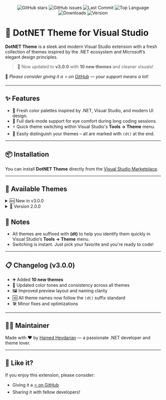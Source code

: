 <p align="center">
  <img src="https://img.shields.io/github/stars/hheydarian/DotNetTheme?style=social" alt="GitHub stars">
  <img src="https://img.shields.io/github/issues/hheydarian/DotNetTheme?color=ff69b4" alt="GitHub issues">
  <img src="https://img.shields.io/github/last-commit/hheydarian/DotNetTheme?color=9cf" alt="Last Commit">
  <img src="https://img.shields.io/github/languages/top/hheydarian/DotNetTheme?color=informational" alt="Top Language">
  <img src="https://img.shields.io/visual-studio-marketplace/i/HamedHeydarian.DotNetTheme?label=Downloads&color=success" alt="Downloads">
  <img 
    
  ![Version](https://img.shields.io/badge/version-3.0.0-blueviolet?style=flat)
  
</p>


# 🌈 DotNET Theme for Visual Studio

**DotNET Theme** is a sleek and modern Visual Studio extension with a fresh collection of themes inspired by the .NET ecosystem and Microsoft’s elegant design principles.

> 🎉 Now updated to **v3.0.0** with **10 new themes** and cleaner visuals!

📌 _Please consider giving it a ⭐ on [GitHub](https://github.com/hheydarian/dotnettheme) — your support means a lot!_

---

## ✨ Features

- 🎨 Fresh color palettes inspired by .NET, Visual Studio, and modern UI design.
- 🌙 Full dark-mode support for eye comfort during long coding sessions.
- ⚡ Quick theme switching within Visual Studio's **Tools → Theme** menu.
- 📁 Easily distinguish your themes – all are marked with `(dt)` at the end.

---

## 📦 Installation

You can install **DotNET Theme** directly from the [Visual Studio Marketplace](https://marketplace.visualstudio.com/items?itemName=HamedHeydarian.DotNetTheme).

---

## 🎨 Available Themes
<details>
<summary>
🆕 New in v3.0.0
</summary>
  
- **Arc Reversed (dt)**  
  ![](theme/dotnettheme/Preview/Arc%20Reversed%20dt.png)

- **Aura Dark (dt)**  
  ![](theme/dotnettheme/Preview/Aura%20Dark%20dt.png)

- **Aura Soft Dark (dt)**  
  ![](theme/dotnettheme/Preview/Aura%20Soft%20Dark%20dt.png)

- **Blue (dt)**  
  ![](theme/dotnettheme/Preview/Blue%20dt.png)

- **Blueberry Banana (dt)**  
  ![](theme/dotnettheme/Preview/Blueberry%20Banana%20dt.png)

- **Blueberry (dt)**  
  ![](theme/dotnettheme/Preview/Blueberry%20dt.png)

- **Bluoco Dark (dt)**  
  ![](theme/dotnettheme/Preview/Bluoco%20Dark%20dt.png)

- **Chromdy (dt)**  
  ![](theme/dotnettheme/Preview/Chromdy%20dt.png)

- **Dark Purple Night (dt)**  
  ![](theme/dotnettheme/Preview/Dark%20Purple%20Night%20dt.png)

- **Midnight Fog (dt)**  
  ![](theme/dotnettheme/Preview/Midnight%20Fog%20dt.png)
  
</details>

<details>
  <summary>
🎨 Version 2.0.0
</summary>

- **Milkshake Blueberry (dt)**  
  ![](theme/dotnettheme/Preview/Milkshake%20Blueberry%20dt.png)

- **Milkshake Mint (dt)**  
  ![](theme/dotnettheme/Preview/Milkshake%20Mint%20dt.png)

- **Nord Light (dt)**  
  ![](theme/dotnettheme/Preview/Nord%20Light%20dt.png)

- **Mayukai Dark (dt)**  
  ![](theme/dotnettheme/Preview/Mayukai%20Dark%20dt.png)

- **Eva Dark Bold (dt)**  
  ![](theme/dotnettheme/Preview/Eva%20Dark%20Bold%20dt.png)

- **Dracula At Night (dt)**  
  ![](theme/dotnettheme/Preview/Dracula%20At%20Night%20dt.png)

- **Dark Modern (dt)**  
  ![](theme/dotnettheme/Preview/Dark%20Modern%20dt.png)

- **Vivid Purple (dt)**  
  ![](theme/dotnettheme/Preview/Vivid%20Purple%20dt.png)

- **OLED (dt)**  
  ![](theme/dotnettheme/Preview/OLED%20dt.png)

- **Coffee Reversed (dt)**  
  ![](theme/dotnettheme/Preview/Coffee%20Reversed%20dt.png)

</details>

## 📌 Notes

- All themes are suffixed with **(dt)** to help you identify them quickly in Visual Studio’s **Tools → Theme** menu.
- Switching is instant. Just pick your favorite and you're ready to code!

---

## 📋 Changelog (v3.0.0)

- ➕ Added **10 new themes**
- 🎨 Updated color tones and consistency across all themes
- 🖼 Improved preview layout and naming clarity
- 🆔 All theme names now follow the `(dt)` suffix standard
- 🛠 Minor fixes and optimizations

---

## 👨‍💻 Maintainer

Made with ❤️ by [Hamed Heydarian](https://github.com/hheydarian) — a passionate .NET developer and theme lover.

---

## 🌟 Like it?

If you enjoy this extension, please consider:

- Giving it a [⭐ on GitHub](https://github.com/hheydarian/dotnettheme)
- Sharing it with fellow developers!

